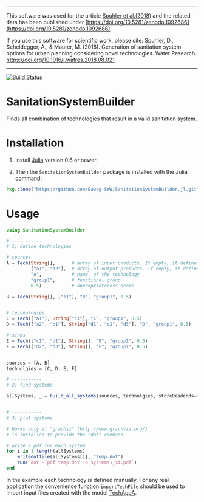 ----------------------------------------------------------------------------
This software was used for the article [Spuhler et al.(2018)](https://doi.org/10.1016/j.watres.2018.08.021) and the related data has been published under [https://doi.org/10.5281/zenodo.1092686](https://doi.org/10.5281/zenodo.1092686).

If you use this software for scientific work, please cite:
Spuhler, D., Scheidegger, A., & Maurer, M. (2018). Generation of sanitation system options for urban planning considering novel technologies. Water Research. https://doi.org/10.1016/j.watres.2018.08.021

---------------------------------------------------------------------------

[![Build Status](https://travis-ci.org/Eawag-SWW/SanitationSystemBuilder.jl.svg?branch=master)](https://travis-ci.org/Eawag-SWW/SanitationSystemBuilder.jl)

# SanitationSystemBuilder

Finds all combination of technologies that result in a valid
sanitation system.


# Installation

1. Install [Julia](https://julialang.org/) version 0.6 or newer.

2. Then the `SanitationSystemBuilder` package is installed with the Julia command:
```Julia
Pkg.clone("https://github.com/Eawag-SWW/SanitationSystemBuilder.jl.git")
```

# Usage

```Julia
using SanitationSystemBuilder

# -----------
# 1) define technologies

# sources
A = Tech(String[],      # array of input products. If empty, it defines a source.
         ["a1", "a2"],  # array of output products. If empty, it defines a sink.
         "A",           # name  of the technology
         "group1",      # functional group
         0.5)           # appropriateness score

B = Tech(String[], ["b1"], "B", "group1", 0.5)


# technologies
C = Tech(["a1"], String["c1"], "C", "group1", 0.5)
D = Tech(["a2", "b1"], String["d1", "d2", "d3"], "D", "group1", 0.5)

# sinks
E = Tech(["c1", "d1"], String[], "E", "group1", 0.5)
F = Tech(["d2", "d3"], String[], "F", "group1", 0.5)


sources = [A, B]
technolgies = [C, D, E, F]

# -----------
# 2) find systems

allSystems, _ = build_all_systems(sources, technolgies, storeDeadends=false)


# -----------
# 3) plot systems

# Works only if "graphiz" (http://www.graphviz.org/)
# is installed to provide the "dot" command.

# write a pdf for each system
for i in 1:length(allSystems)
    writedotfile(allSystems[i], "temp.dot")
    run(`dot -Tpdf temp.dot -o systems1_$i.pdf`)
end

```

In the example each technology is defined manually. For any real
application the convenience function `importTechFile` should be used
to import input files created with the model [TechAppA](https://github.com/Eawag-SWW/TechAppA).
